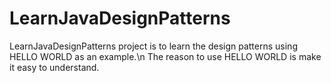 LearnJavaDesignPatterns
=======================

LearnJavaDesignPatterns project is to learn the design patterns using HELLO WORLD as an example.\n
The reason to use HELLO WORLD is make it easy to understand.
